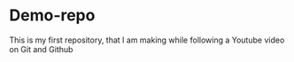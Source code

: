 # Demo-repo
This is my first repository, that I am making while following a Youtube video on Git and Github



